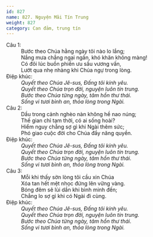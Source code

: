 ```yaml
---
id: 827
name: 827. Nguyện Mãi Tín Trung
weight: 827
category: Can đảm, trung tín
---
```

<dl><dt>Câu 1:</dt><dd data-verse="1">Bước theo Chúa hằng ngày tôi nào lo lắng; <br/>Nắng mưa chẳng ngại ngần, khó khăn không màng! <br/>Có đôi lúc buồn phiền ưu sầu vương vấn, <br/>Lướt qua nhẹ nhàng khi Chúa ngự trong lòng. </dd><dt>Điệp khúc:</dt><dd data-chorus="1"><em>Quyết theo Chúa Jê-sus, Đấng tôi kính yêu. <br/>Quyết theo Chúa trọn đời, nguyện luôn tín trung. <br/>Bước theo Chúa từng ngày, tâm hồn thư thái. <br/>Sống vi tươi bình an, thỏa lòng trong Ngài. </em></dd><dt>Câu 2:</dt><dd data-verse="2">Dầu trong cảnh nghèo nàn không hề nao núng; <br/>Thế gian chỉ tạm thời, có ai sống hoài? <br/>Hiểm nguy chẳng sợ gì khi Ngài thêm sức; <br/>Phó giao cuộc đời cho Chúa đầy năng quyền. </dd><dt>Điệp khúc:</dt><dd data-chorus="1"><em>Quyết theo Chúa Jê-sus, Đấng tôi kính yêu. <br/>Quyết theo Chúa trọn đời, nguyện luôn tín trung. <br/>Bước theo Chúa từng ngày, tâm hồn thư thái. <br/>Sống vi tươi bình an, thỏa lòng trong Ngài. </em></dd><dt>Câu 3:</dt><dd data-verse="3">Mỗi khi thấy sờn lòng tôi cầu xin Chúa <br/>Xóa tan hết mệt nhọc đứng lên vững vàng. <br/>Bóng đêm sẽ lùi dần khi bình minh đến; <br/>Chẳng lo sợ gì khi có Ngài đi cùng. </dd><dt>Điệp khúc:</dt><dd data-chorus="1"><em>Quyết theo Chúa Jê-sus, Đấng tôi kính yêu. <br/>Quyết theo Chúa trọn đời, nguyện luôn tín trung. <br/>Bước theo Chúa từng ngày, tâm hồn thư thái. <br/>Sống vi tươi bình an, thỏa lòng trong Ngài. </em></dd></dl>
